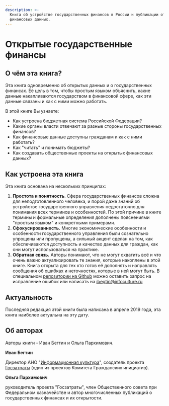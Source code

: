 ```yaml
---
description: >-
  Книга об устройстве государственных финансов в России и публикации открытых
  финансовых данных.
---
```


# Открытые государственные финансы

## О чём эта книга?

Эта книга одновременно об открытых данных и о государственных финансах. Её цель в том, чтобы простым языком объяснить, какие данные накапливаются государством в финансовой сфере, как эти данные связаны и как с ними можно работать.

В этой книге Вы узнаете:

* Как устроена бюджетная система Российской Федерации?
* Какие органы власти отвечают за разные стороны государственных финансов?
* Как финансовые данные доступны гражданам и как с ними работать?
* Как "читать" и понимать бюджеты?
* Как создавать общественные проекты на открытых финансовых данных?

## Как устроена эта книга

Эта книга основана на нескольких принципах: 

1. **Простота и понятность**. Сфера государственных финансов сложна для неподготовленного человека, и порой даже знаний об устройстве государственного управления недостаточно для понимания всех терминов и особенностей. По этой причине в книге термины и формальные определения дополнены пояснениями "простым языком" и конкретными примерами. 
2.  **Сфокусированность.** Многие экономические особенности и особенности государственного управления были сознательно упрощены или пропущены, а сильный акцент сделан на том, как обеспечиваются доступность и качество данных для граждан, как они могут использоваться на практике. 
3. **Обратная связь.** Авторы понимают, что не могут охватить всё и что очень важно актуализировать те знания, которые накоплены в этой книге. Книга открыта для тех кто готов её дополнять и направлять сообщения об ошибках и неточностях, которые в ней могут быть. В специальном [репозитории на Github](https://github.com/infoculture/opengovfinancesbook/issues) можно оставить запрос на исправление ошибок или написать на [ibegtin@infoculture.ru](mailto:ibegtin@infoculture.ru)

## Актуальность

Последняя редакция этой книги была написана в апреле 2019 года, эта книга наиболее актуальна на эту дату.

## Об авторах

Авторы книги - Иван Бегтин и Ольга Пархимович. 

**Иван Бегтин** 

Директор АНО "[Информационная культура](https://infoculture.ru)", создатель проекта [Госзатраты](https://clearspending.ru) \(один из проектов Комитета Гражданских инициатив\).

**Ольга Пархимович**

руководитель проекта "Госзатраты", член Общественного совета при Федеральном казначействе и автор многочисленных публикаций о государственных финансах и их открытости.



